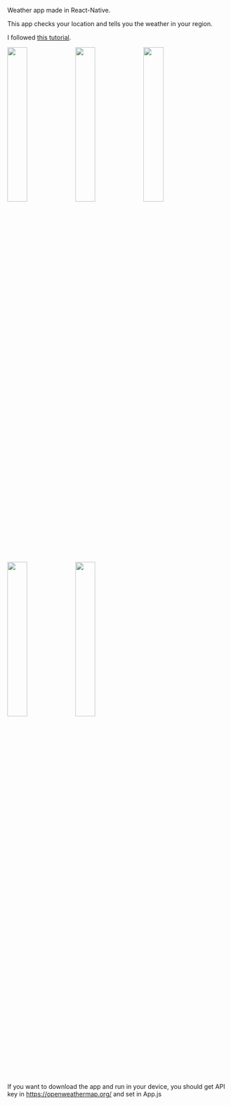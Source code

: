 Weather app made in React-Native.

This app checks your location and tells you the weather in your region.

I followed <a href="https://academy.nomadcoders.co/p/fucking-react-native-apps">this tutorial</a>. 

<div>
<img src="https://user-images.githubusercontent.com/48341594/83065074-d01b9680-a09d-11ea-87f7-b8ced3a7ab05.jpg" width="30%"></img>
<img src="https://user-images.githubusercontent.com/48341594/83065078-d14cc380-a09d-11ea-9294-385991b863df.jpg" width="30%"></img>
<img src="https://user-images.githubusercontent.com/48341594/83065079-d1e55a00-a09d-11ea-80cc-3e68ad591b29.jpg" width="30%"></img>
<img src="https://user-images.githubusercontent.com/48341594/83065085-d27df080-a09d-11ea-92ca-fc4d9336bf5d.jpg" width="30%"></img>
<img src="https://user-images.githubusercontent.com/48341594/83065087-d3168700-a09d-11ea-8293-fee38770bdc1.jpg" width="30%"></img>
</div>

If you want to download the app and run in your device, you should get API key in https://openweathermap.org/ and set in App.js
